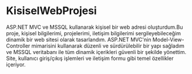 # KisiselWebProjesi
 ASP.NET MVC ve MSSQL kullanarak kişisel bir web adresi oluşturdum.Bu proje, kişisel bilgilerimi, projelerimi, iletişim bilgilerimi sergileyebileceğim dinamik bir web sitesi olarak tasarlandım. ASP.NET MVC'nin Model-View-Controller mimarisini kullanarak düzenli ve sürdürülebilir bir yapı sağladım ve MSSQL veritabanı ile tüm dinamik içerikleri güvenli bir şekilde yönettim. Site, kullanıcı giriş/çıkış işlemleri ve iletişim formu gibi temel özellikler içeriyor.
